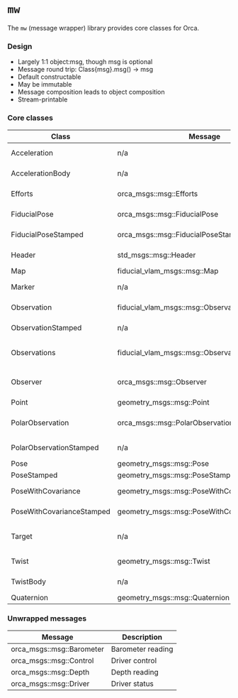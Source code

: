 # `mw`

The `mw` (message wrapper) library provides core classes for Orca.

### Design

* Largely 1:1 object:msg, though msg is optional
* Message round trip: Class{msg}.msg() -> msg
* Default constructable
* May be immutable
* Message composition leads to object composition
* Stream-printable

### Core classes

| Class | Message | Description |
|-----|-----|-----|
| Acceleration | n/a | Acceleration in the world frame |
| AccelerationBody | n/a | Acceleration in the body frame |
| Efforts | orca_msgs::msg::Efforts | Thrust efforts in the range [-1, 1] |
| FiducialPose | orca_msgs::msg::FiducialPose | Observations + PoseWithCovariance |
| FiducialPoseStamped | orca_msgs::msg::FiducialPoseStamped | Header + FiducialPose |
| Header | std_msgs::msg::Header | Time stamp + frame id |
| Map | fiducial_vlam_msgs::msg::Map | Marker[] |
| Marker | n/a | Marker location in the world frame |
| Observation | fiducial_vlam_msgs::msg::Observation | Marker location in the camera frame |
| ObservationStamped | n/a | Header + Observation |
| Observations | fiducial_vlam_msgs::msg::Observations | Observer + Observation[] + PolarObservation[] |
| Observer | orca_msgs::msg::Observer | Converts Observation <=> PolarObservation |
| Point | geometry_msgs::msg::Point | Point |
| PolarObservation | orca_msgs::msg::PolarObservation | Marker location in polar coordinates from base_link |
| PolarObservationStamped | n/a | Header + PolarObservation |
| Pose | geometry_msgs::msg::Pose | Point + Quaternion |
| PoseStamped | geometry_msgs::msg::PoseStamped | Header + Pose |
| PoseWithCovariance | geometry_msgs::msg::PoseWithCovariance | Pose + covariance matrix |
| PoseWithCovarianceStamped | geometry_msgs::msg::PoseWithCovarianceStamped | Header + PoseWithCovariance |
| Target | n/a | Target pose for AUV, often near a marker |
| Twist | geometry_msgs::msg::Twist | Velocity in the world frame |
| TwistBody | n/a | Velocity in the body frame |
| Quaternion | geometry_msgs::msg::Quaternion | Quaternion |

### Unwrapped messages

| Message | Description |
|-----|-----|
| orca_msgs::msg::Barometer | Barometer reading |
| orca_msgs::msg::Control | Driver control |
| orca_msgs::msg::Depth | Depth reading |
| orca_msgs::msg::Driver | Driver status |
